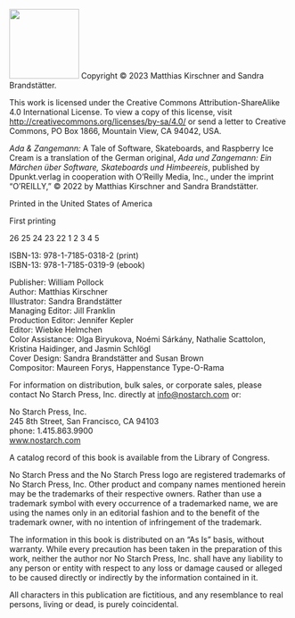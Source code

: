 <!--
SPDX-FileCopyrightText: 2022 Matthias Kirschner

SPDX-License-Identifier: CC-BY-SA-4.0
-->
<img src="../illustrations/common/ada-p01-titleonly.png" width=125px/> Copyright © 2023 Matthias Kirschner and Sandra Brandstätter.

This work is licensed under the Creative Commons Attribution-ShareAlike 4.0 International License. To view a copy of this license, visit http://creativecommons.org/licenses/by-sa/4.0/ or send a letter to Creative Commons, PO Box 1866, Mountain View, CA 94042, USA.

_Ada & Zangemann:_ A Tale of Software, Skateboards, and Raspberry Ice Cream is a translation of the German original, _Ada und Zangemann: Ein Märchen über Software, Skateboards und Himbeereis_, published by Dpunkt.verlag in cooperation with O’Reilly Media, Inc., under the imprint “O’REILLY,” © 2022 by Matthias Kirschner and Sandra Brandstätter.

Printed in the United States of America

First printing

26 25 24 23 22  1 2 3 4 5

ISBN-13: 978-1-7185-0318-2 (print)\
ISBN-13: 978-1-7185-0319-9 (ebook)

Publisher: William Pollock\
Author: Matthias Kirschner\
Illustrator: Sandra Brandstätter\
Managing Editor: Jill Franklin\
Production Editor: Jennifer Kepler\
Editor: Wiebke Helmchen\
Color Assistance: Olga Biryukova, Noémi Sárkány, Nathalie Scattolon, Kristina Haidinger, and Jasmin Schlögl\
Cover Design: Sandra Brandstätter and Susan Brown\
Compositor: Maureen Forys, Happenstance Type-O-Rama

For information on distribution, bulk sales, or corporate sales, please contact No Starch Press, Inc. directly at info@nostarch.com or:

No Starch Press, Inc.\
245 8th Street, San Francisco, CA 94103\
phone: 1.415.863.9900\
www.nostarch.com

A catalog record of this book is available from the Library of Congress.

No Starch Press and the No Starch Press logo are registered trademarks of No Starch Press, Inc. Other product and company names mentioned herein may be the trademarks of their respective owners. Rather than use a trademark symbol with every occurrence of a trademarked name, we are using the names only in an editorial fashion and to the benefit of the trademark owner, with no intention of infringement of the trademark.

The information in this book is distributed on an “As Is” basis, without warranty. While every precaution has been taken in the preparation of this work, neither the author nor No Starch Press, Inc. shall have any liability to any person or entity with respect to any loss or damage caused or alleged to be caused directly or indirectly by the information contained in it.

All characters in this publication are fictitious, and any resemblance to real persons, living or dead, is purely coincidental.
